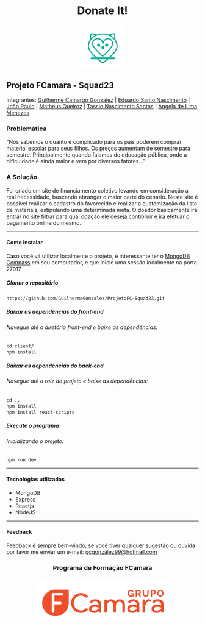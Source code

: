 <h1 width="100%"  align="center">Donate It!</h1>
<h3 width="100%"  align="center"> 
  <img src="./docs/assets/logo1.png" alt="Logo Donate It!">
</h3>

## Projeto FCamara - Squad23
Integrantes: [Guilherme Camargo Gonzalez](https://github.com/GuilhermeGonzalez) |
[Eduardo Santo Nascimento](https://github.com/eduardosantonascimento) |
[João Paulo](https://github.com/joaupaulo) |
[Matheus Queiroz](https://github.com/matheus-92) |
[Tassio Nascimento Santos](https://github.com/tassiosantos) |
[Angela de Lima Menezes](https://www.linkedin.com/in/angela-de-lima-menezes/)

### Problemática
"Nós sabemos o quanto é complicado para os pais
poderem comprar material escolar para seus filhos.
Os preços aumentam de semestre para semestre.
Principalmente quando falamos de educação
pública, onde a dificuldade é ainda maior e vem por
diversos fatores..."

### A Solução
Foi criado um site de financiamento coletivo levando em consideração a real necessidade, buscando abranger o maior parte do cenário. Neste site é possivel realizar o cadastro do favorecido e realizar a customização da lista de materiais, estipulando uma determinada meta.
O doador basicamente irá entrar no site filtrar para qual doação ele deseja contibruir e irá efetuar o pagamento online do mesmo.

<hr/>

#### Como instalar
Caso você vá utilizar localmente o projeto, é interessante ter o [MongoDB Compass](https://www.mongodb.com/try/download/compass) em seu computador, e que inicie uma sessão localmente na porta 27017

##### Clonar o repositório
```
https://github.com/GuilhermeGonzalez/ProjetoFC-Squad23.git
```
##### Baixar as dependências do front-end
###### Navegue até o diretório front-end e baixe as dependências:
```
cd client/
npm install
```
##### Baixar as dependências do back-end
###### Navegue até a raiz do projeto e baixe as dependências:
```
cd ..
npm install
npm install react-scripts
```
##### Execute o programa
###### Inicializando o projeto:
```
npm run dev
```

<hr/>

#### Tecnologias utilizadas
- MongoDB
- Express
- Reactjs
- NodeJS

<hr/>


#### Feedback

Feedback é sempre bem-vindo, se você tiver qualquer sugestão ou duvida por favor me enviar um e-mail: gcgonzalez99@hotmail.com

<h3 width="100%"  align="center">Programa de Formação FCamara</h3>
<h3 width="100%"  align="center"> 
  <img src="./docs/assets/bannerFcamara.png" alt="Background Fcamara">
</h3>

